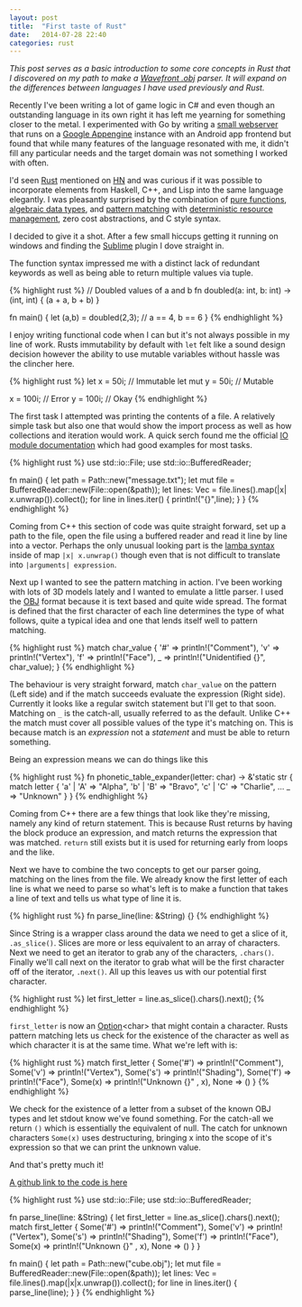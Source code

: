 ```yaml
---
layout: post
title:  "First taste of Rust"
date:   2014-07-28 22:40
categories: rust
---
```


<i>This post serves as a basic introduction to some core concepts in Rust that I discovered on my path to make a [Wavefront .obj](http://en.wikipedia.org/wiki/Wavefront_.obj_file) parser. It will expand on the differences between languages I have used previously and Rust.</i>

Recently I've been writing a lot of game logic in C# and even though an outstanding language in its own right it has left me yearning for something closer to the metal. I experimented with Go by writing a [small webserver](https://github.com/PudgePacket/GoAppengineTesting) that runs on a [Google Appengine](https://cloud.google.com/products/app-engine/) instance with an Android app frontend but found that while many features of the language resonated with me, it didn't fill any particular needs and the target domain was not something I worked with often.

I'd seen [Rust](http://www.rust-lang.org/) mentioned on [HN](https://news.ycombinator.com) and was curious if it was possible to incorporate elements from Haskell, C++, and Lisp into the same language elegantly. I was pleasantly surprised by the combination of [pure functions](https://en.wikipedia.org/wiki/Pure_function), [algebraic data types](https://en.wikipedia.org/wiki/Algebraic_data_type), and [pattern matching](https://en.wikipedia.org/wiki/Pattern_matching) with [deterministic resource management](https://en.wikipedia.org/wiki/Resource_Acquisition_Is_Initialization), zero cost abstractions, and C style syntax.

I decided to give it a shot. After a few small hiccups getting it running on windows and finding the [Sublime](https://www.sublimetext.com/) plugin I dove straight in.

The function syntax impressed me with a distinct lack of redundant keywords as well as being able to return multiple values via tuple.

{% highlight rust %}
// Doubled values of a and b
fn doubled(a: int, b: int) -> (int, int) {
    (a + a, b + b)
}

fn main() {
    let (a,b) = doubled(2,3);
    // a == 4, b == 6
}
{% endhighlight %}

I enjoy writing functional code when I can but it's not always possible in my line of work. Rusts immutability by default with `let` felt like a sound design decision however the ability to use mutable variables without hassle was the clincher here.

{% highlight rust %}
let     x = 50i; // Immutable
let mut y = 50i; // Mutable

x = 100i; // Error
y = 100i; // Okay
{% endhighlight %}

The first task I attempted was printing the contents of a file. A relatively simple task but also one that would show the import process as well as how collections and iteration would work. A quick serch found me the official [IO module documentation](http://doc.rust-lang.org/std/io/) which had good examples for most tasks.

{% highlight rust %}
use std::io::File;
use std::io::BufferedReader;

fn main() {
    let path = Path::new("message.txt");
    let mut file = BufferedReader::new(File::open(&path));
    let lines: Vec<String> = file.lines().map(|x| x.unwrap()).collect();
    for line in lines.iter() {
        println!("{}",line);
    }
}
{% endhighlight %}

Coming from C++ this section of code was quite straight forward, set up a path to the file, open the file using a buffered reader and read it line by line into a vector. Perhaps the only unusual looking part is the [lamba syntax](http://doc.rust-lang.org/rust.html#lambda-expressions) inside of map `|x| x.unwrap()` though even that is not difficult to translate into `|arguments| expression`.

Next up I wanted to see the pattern matching in action. I've been working with lots of 3D models lately and I wanted to emulate a little parser. I used the [OBJ](http://en.wikipedia.org/wiki/Wavefront_.obj_file) format because it is text based and quite wide spread. The format is defined that the first character of each line determines the type of what follows, quite a typical idea and one that lends itself well to pattern matching.

{% highlight rust %}
match char_value {
    '#' => println!("Comment"),
    'v' => println!("Vertex"),
    'f' => println!("Face"),
    _   => println!("Unidentified {}", char_value);
}
{% endhighlight %}

The behaviour is very straight forward, match `char_value` on the pattern (Left side) and if the match succeeds evaluate the expression (Right side). Currently it looks like a regular switch statement but I'll get to that soon. Matching on `_` is the catch-all, usually referred to as the default. Unlike C++ the match must cover all possible values of the type it's matching on. This is because match is an <i>expression</i> not a <i>statement</i> and must be able to return something.

Being an expression means we can do things like this

{% highlight rust %}
fn phonetic_table_expander(letter: char) -> &'static str {
    match letter {
        'a' | 'A' => "Alpha", 
        'b' | 'B' => "Bravo",
        'c' | 'C' => "Charlie",
        ...
        _         => "Unknown"
    }
}
{% endhighlight %}

Coming from C++ there are a few things that look like they're missing, namely any kind of return statement. This is because Rust returns by having the block produce an expression, and match returns the expression that was matched. `return` still exists but it is used for returning early from loops and the like.

Next we have to combine the two concepts to get our parser going, matching on the lines from the file. We already know the first letter of each line is what we need to parse so what's left is to make a function that takes a line of text and tells us what type of line it is.


{% highlight rust %}
fn parse_line(line: &String) {}
{% endhighlight %}

Since String is a wrapper class around the data we need to get a slice of it, `.as_slice()`. Slices are more or less equivalent to an array of characters. Next we need to get an iterator to grab any of the characters, `.chars()`. Finally we'll call next on the iterator to grab what will be the first character off of the iterator, `.next()`. All up this leaves us with our potential first character.

{% highlight rust %}
let first_letter = line.as_slice().chars().next();
{% endhighlight %}

`first_letter` is now an [Option](http://doc.rust-lang.org/std/option/)\<char\> that might contain a character. Rusts pattern matching lets us check for the existence of the character as well as which character it is at the same time. What we're left with is:

{% highlight rust %}
match first_letter {
    Some('#') => println!("Comment"),
    Some('v') => println!("Vertex"),
    Some('s') => println!("Shading"),
    Some('f') => println!("Face"),
    Some(x)   => println!("Unknown {}" , x),
    None      => ()
}
{% endhighlight %}

We check for the existence of a letter from a subset of the known OBJ types and let stdout know we've found something. For the catch-all we return `()` which is essentially the equivalent of null. The catch for unknown characters `Some(x)` uses destructuring, bringing x into the scope of it's expression so that we can print the unknown value.

And that's pretty much it!

[A github link to the code is here](https://github.com/PudgePacket/Rusticle/tree/f851941d3853d08391fa6193af7e8db540367f71)

{% highlight rust %}
use std::io::File;
use std::io::BufferedReader;

fn parse_line(line: &String) {
	let first_letter = line.as_slice().chars().next();
	match first_letter {
		Some('#') => println!("Comment"),
		Some('v') => println!("Vertex"),
		Some('s') => println!("Shading"),
		Some('f') => println!("Face"),
		Some(x)   => println!("Unknown {}" , x),
		None      => ()
	}
}

fn main() {
	let path = Path::new("cube.obj");
	let mut file = BufferedReader::new(File::open(&path));
	let lines: Vec<String> = file.lines().map(|x|x.unwrap()).collect();
	for line in lines.iter() {
		parse_line(line);
	}
}
{% endhighlight %}